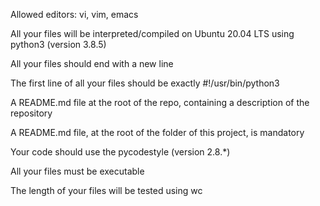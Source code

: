 Allowed editors: vi, vim, emacs

All your files will be interpreted/compiled on Ubuntu 20.04 LTS using python3 (version 3.8.5)


All your files should end with a new line

The first line of all your files should be exactly #!/usr/bin/python3

A README.md file at the root of the repo, containing a description of the repository

A README.md file, at the root of the folder of this project, is mandatory

Your code should use the pycodestyle (version 2.8.*)

All your files must be executable


The length of your files will be tested using wc
